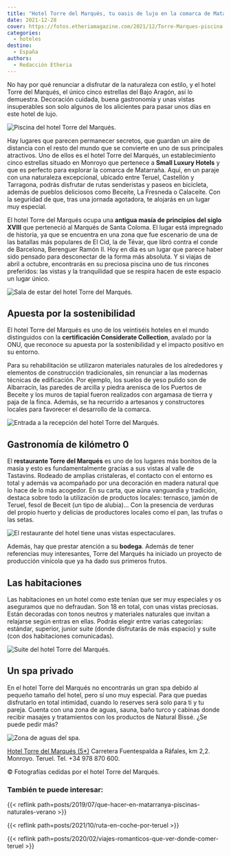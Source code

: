 ```yaml
---
title: "Hotel Torre del Marqués, tu oasis de lujo en la comarca de Matarraña"
date: 2021-12-28
cover: https://fotos.etheriamagazine.com/2021/12/Torre-Marques-piscina.jpg
categories: 
  - hoteles
destino: 
  - España
authors: 
  - Redacción Etheria
---
```


No hay por qué renunciar a disfrutar de la naturaleza con estilo, y el hotel Torre del Marqués, el único cinco estrellas del Bajo Aragón, así lo demuestra. Decoración cuidada, buena gastronomía y unas vistas insuperables son solo algunos de los alicientes para pasar unos días en este hotel de lujo.

![Piscina del hotel Torre del Marqués.](https://fotos.etheriamagazine.com/2021/12/Torre-Marques-piscina.jpg "Piscina del hotel Torre del Marqués.")

Hay lugares que parecen permanecer secretos, que guardan un aire de distancia con el 
resto del mundo que se convierte en uno de sus principales atractivos. Uno de ellos es 
el hotel Torre del Marqués, un establecimiento cinco estrellas situado en Monroyo que 
pertenece a **Small Luxury Hotels** y que es perfecto para explorar la comarca de 
Matarraña. Aquí, en un paraje con una naturaleza excepcional, ubicado entre Teruel, 
Castellón y Tarragona, podrás disfrutar de rutas senderistas y paseos en bicicleta, 
además de pueblos deliciosos como Beceite, La Fresneda o Calaceite. Con la seguridad de 
que, tras una jornada agotadora, te alojarás en un lugar muy especial. 

El hotel Torre del Marqués ocupa una **antigua masía de principios del siglo XVIII** que 
perteneció al Marqués de Santa Coloma. El lugar está impregnado de historia, ya que se 
encuentra en una zona que fue escenario de una de las batallas más populares de El Cid, 
la de Tévar, que libró contra el conde de Barcelona, Berenguer Ramón II. Hoy en día es 
un lugar que parece haber sido pensado para desconectar de la forma más absoluta. Y si 
viajas de abril a octubre, encontrarás en su preciosa piscina uno de tus rincones 
preferidos: las vistas y la tranquilidad que se respira hacen de este espacio un lugar 
único. 

![Sala de estar del hotel Torre del Marqués.](https://fotos.etheriamagazine.com/2021/12/Torre-Marques-sala-estar.jpg "Sala de estar del hotel Torre del Marqués.")

## Apuesta por la sostenibilidad

El hotel Torre del Marqués es uno de los veintiséis hoteles en el mundo distinguidos con 
la **certificación Considerate Collection**, avalado por la ONU, que reconoce su apuesta 
por la sostenibilidad y el impacto positivo en su entorno. 

Para su rehabilitación se utilizaron materiales naturales de los alrededores y elementos 
de construcción tradicionales, sin renunciar a las modernas técnicas de edificación. Por 
ejemplo, los suelos de yeso pulido son de Albarracín, las paredes de arcilla y piedra 
arenisca de los Puertos de Beceite y los muros de tapial fueron realizados con argamasa 
de tierra y paja de la finca. Además, se ha recurrido a artesanos y constructores 
locales para favorecer el desarrollo de la comarca. 

![Entrada a la recepción del hotel Torre del Marqués.](https://fotos.etheriamagazine.com/2021/12/Torre-marques-recepcion.jpg "Entrada a la recepción del hotel.")

## Gastronomía de kilómetro 0

El **restaurante Torre del Marqués** es uno de los lugares más bonitos de la masía y 
esto es fundamentalmente gracias a sus vistas al valle de Tastavins. Rodeado de amplias 
cristaleras, el contacto con el entorno es total y además va acompañado por una 
decoración en madera natural que lo hace de lo más acogedor. En su carta, que aúna 
vanguardia y tradición, destaca sobre todo la utilización de productos locales: 
ternasco, jamón de Teruel, fesol de Beceit (un tipo de alubia)… Con la presencia de 
verduras del propio huerto y delicias de productores locales como el pan, las trufas o 
las setas. 

![El restaurante del hotel tiene unas vistas espectaculares.](https://fotos.etheriamagazine.com/2021/12/Torre-marques-restaurante.jpg "El restaurante del hotel tiene unas vistas espectaculares.")

Además, hay que prestar atención a su **bodega**. Además de tener referencias muy 
interesantes, Torre del Marqués ha iniciado un proyecto de producción vinícola que ya ha 
dado sus primeros frutos. 

## Las habitaciones

Las habitaciones en un hotel como este tenían que ser muy especiales y os aseguramos que 
no defraudan. Son 18 en total, con unas vistas preciosas. Están decoradas con tonos 
neutros y materiales naturales que invitan a relajarse según entras en ellas. Podrás 
elegir entre varias categorías: estándar, superior, junior suite (donde disfrutarás de 
más espacio) y suite (con dos habitaciones comunicadas). 

![Suite del hotel Torre del Marqués.](https://fotos.etheriamagazine.com/2021/12/Torre-Marques-suite.jpg "Suite del hotel Torre del Marqués.")

## Un spa privado

En el hotel Torre del Marqués no encontrarás un gran spa debido al pequeño tamaño del 
hotel, pero sí uno muy especial. Para que puedas disfrutarlo en total intimidad, cuando 
lo reserves será solo para ti y tu pareja. Cuenta con una zona de aguas, sauna, baño 
turco y cabinas donde recibir masajes y tratamientos con los productos de Natural Bissé. 
¿Se puede pedir más? 

![Zona de aguas del spa.](https://fotos.etheriamagazine.com/2021/12/Torre-Marques-Spa.jpg "Zona de aguas del spa.")

[Hotel Torre del Marqués (5\*)](https://www.hoteltorredelmarques.com) Carretera 
Fuentespalda a Ráfales, km 2,2. Monroyo. Teruel. Tel. +34 978 870 600. 

© Fotografías cedidas por el hotel Torre del Marqués. 

### También te puede interesar:

{{< reflink path=posts/2019/07/que-hacer-en-matarranya-piscinas-naturales-verano >}} 

{{< reflink path=posts/2021/10/ruta-en-coche-por-teruel >}} 

{{< reflink path=posts/2020/02/viajes-romanticos-que-ver-donde-comer-teruel >}}
